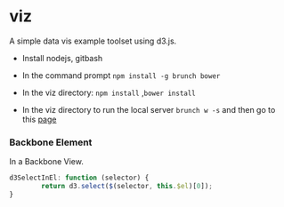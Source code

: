 viz
===
A simple data vis example toolset using d3.js.

- Install nodejs, gitbash

- In the command prompt `npm install -g brunch bower`
- In the viz directory: `npm install` ,`bower install`
- In the viz directory to run the local server `brunch w -s` and then go to this [page](http://localhost:3333)

### Backbone Element
In a Backbone View.
```javascript
d3SelectInEl: function (selector) {
        return d3.select($(selector, this.$el)[0]);
}
```